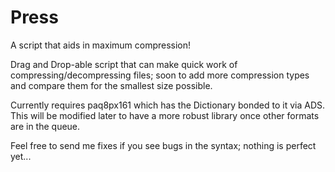 # Press

A script that aids in maximum compression!

   Drag and Drop-able script that can make quick work of compressing/decompressing files; soon to add more compression 
     types and compare them for the smallest size possible.

   Currently requires paq8px161 which has the Dictionary bonded to it via ADS.  This will be modified later to have a more 
     robust library once other formats are in the queue.

Feel free to send me fixes if you see bugs in the syntax; nothing is perfect yet...
